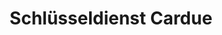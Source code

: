 ---
title: "Schlüsseldienst Cardue"
url: /euskirchen/schluesseldienst-cardue/
shop: Schlüsseldienst
---